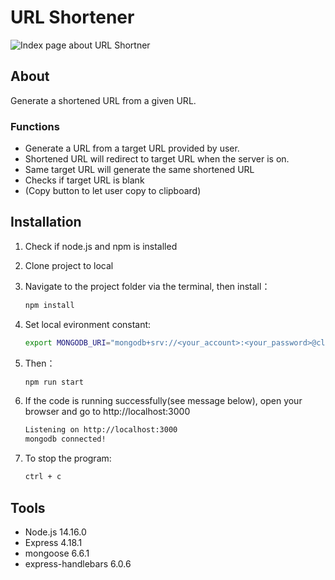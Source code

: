 # URL Shortener

![Index page about URL Shortner](./public/image/snapshot.png)

## About

Generate a shortened URL from a given URL.

### Functions

- Generate a URL from a target URL provided by user.
- Shortened URL will redirect to target URL when the server is on.
- Same target URL will generate the same shortened URL 
- Checks if target URL is blank
- (Copy button to let user copy to clipboard) 


## Installation

1. Check if node.js and npm is installed
2. Clone project to local 
3. Navigate to the project folder via the terminal, then install：

   ```bash
   npm install
   ```

4. Set local evironment constant:

   ```bash
   export MONGODB_URI="mongodb+srv://<your_account>:<your_password>@cluster0.j9qlz5q.mongodb.net/url-shortener?retryWrites=true&w=majority"
   ```

5. Then：

   ```bash
   npm run start
   ```

6. If the code is running successfully(see message below), open your browser and go to http://localhost:3000

   ```bash
   Listening on http://localhost:3000
   mongodb connected!
   ```

7. To stop the program:

   ```bash
   ctrl + c
   ```

## Tools

- Node.js 14.16.0
- Express 4.18.1
- mongoose 6.6.1
- express-handlebars 6.0.6
